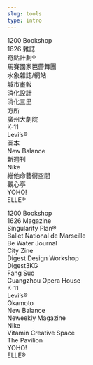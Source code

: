 ```yaml
---
slug: tools
type: intro
---
```


1200 Bookshop<br/>
1626 雜誌<br/>
奇點計劃®<br/>
馬賽國家芭蕾舞團<br/>
水象雜誌/網站<br/>
城市畫報<br/>
消化設計<br/>
消化三里<br/>
方所<br/>
廣州大劇院<br/>
K-11<br/>
Levi’s®<br/>
岡本<br/>
New Balance<br/>
新週刊<br/>
Nike<br/>
維他命藝術空間<br/>
觀心亭<br/>
YOHO!<br/>
ELLE®<br/>

<!-- lang -->

1200 Bookshop<br/>
1626 Magazine<br/>
Singularity Plan®<br/>
Ballet National de Marseille<br/>
Be Water Journal<br/>
City Zine<br/>
Digest Design Workshop<br/>
Digest3KG<br/>
Fang Suo<br/>
Guangzhou Opera House<br/>
K-11<br/>
Levi’s®<br/>
Okamoto<br/>
New Balance<br/>
Neweekly Magazine<br/>
Nike<br/>
Vitamin Creative Space<br/>
The Pavilion<br/>
YOHO!<br/>
ELLE®<br/>
